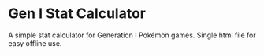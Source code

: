 # Gen I Stat Calculator

A simple stat calculator for Generation I Pokémon games. Single html file for easy offline use.
